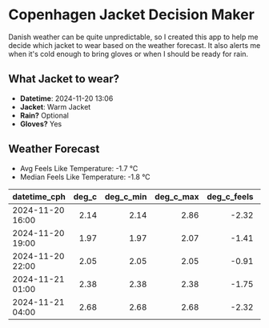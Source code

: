 
# Copenhagen Jacket Decision Maker

Danish weather can be quite unpredictable, so I created this app to help me decide which jacket to wear based on the weather forecast. 
It also alerts me when it's cold enough to bring gloves or when I should be ready for rain.

## What Jacket to wear?

- **Datetime**: 2024-11-20 13:06
- **Jacket**: Warm Jacket
- **Rain?** Optional
- **Gloves?** Yes

## Weather Forecast
- Avg Feels Like Temperature: -1.7 °C
- Median Feels Like Temperature: -1.8 °C

| datetime_cph     |   deg_c |   deg_c_min |   deg_c_max |   deg_c_feels | weather   | wind   | rain   |
|:-----------------|--------:|------------:|------------:|--------------:|:----------|:-------|:-------|
| 2024-11-20 16:00 |    2.14 |        2.14 |        2.86 |         -2.32 | Rain      | Medium | Low    |
| 2024-11-20 19:00 |    1.97 |        1.97 |        2.07 |         -1.41 | Clouds    | Low    | None   |
| 2024-11-20 22:00 |    2.05 |        2.05 |        2.05 |         -0.91 | Snow      | Low    | None   |
| 2024-11-21 01:00 |    2.38 |        2.38 |        2.38 |         -1.75 | Snow      | Low    | None   |
| 2024-11-21 04:00 |    2.68 |        2.68 |        2.68 |         -2.32 | Snow      | Medium | None   |
        